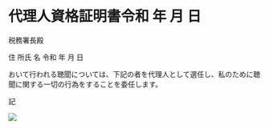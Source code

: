 # 代理人資格証明書令和 年 月 日

税務署長殿

住 所氏 名 令和 年 月 日

おいて行われる聴聞については、下記の者を代理人として選任し、私のために聴聞に関する一切の行為をすることを委任します。

記

![](https://www.nta.go.jp/tmp/ffde6c6e-22cb-4ddf-96ba-413514ca8455/images/b7ccbcb456798ba6de4172d4a5cfab3e7553ef8a1e2ce264f06c0ef5102c3397.jpg)